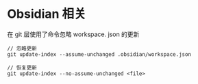 

# Obsidian 相关

在 git 层使用了命令忽略 workspace. json 的更新
```
// 忽略更新
git update-index --assume-unchanged .obsidian/workspace.json 

// 恢复更新
git update-index --no-assume-unchanged <file>

```

